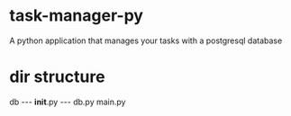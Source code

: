 # task-manager-py
A python application that manages your tasks with a postgresql database

# dir structure
db
    --- __init__.py
    --- db.py
main.py